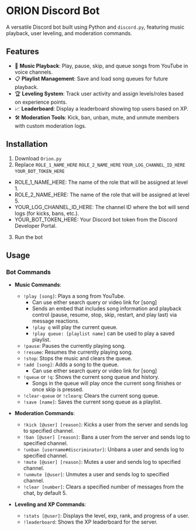 # ORION Discord Bot

A versatile Discord bot built using Python and `discord.py`, featuring music playback, user leveling, and moderation commands.

## Features

- 🎵 **Music Playback**: Play, pause, skip, and queue songs from YouTube in voice channels.
- 📋 **Playlist Management**: Save and load song queues for future playback.
- 🏆 **Leveling System**: Track user activity and assign levels/roles based on experience points.
- 📈 **Leaderboard**: Display a leaderboard showing top users based on XP.
- 🛠 **Moderation Tools**: Kick, ban, unban, mute, and unmute members with custom moderation logs.
  
## Installation

1. Download `Orion.py`
2. Replace `ROLE_1_NAME_HERE` `ROLE_2_NAME_HERE` `YOUR_LOG_CHANNEL_ID_HERE` `YOUR_BOT_TOKEN_HERE`
- ROLE_1_NAME_HERE: The name of the role that will be assigned at level 1.
- ROLE_2_NAME_HERE: The name of the role that will be assigned at level 5.
- YOUR_LOG_CHANNEL_ID_HERE: The channel ID where the bot will send logs (for kicks, bans, etc.).
- YOUR_BOT_TOKEN_HERE: Your Discord bot token from the Discord Developer Portal.
3. Run the bot

## Usage

### Bot Commands
- **Music Commands**:
  - `!play [song]`: Plays a song from YouTube.
    -  Can use either search query or video link for [song]
    -  Sends an embed that includes song information and playback control (pause, resume, stop, skip, restart, and play last) via message reactions.
    -  `!play q` will play the current queue.
    -  `!play queue: [playlist name]` can be used to play a saved playlist.
  - `!pause`: Pauses the currently playing song.
  - `!resume`: Resumes the currently playing song.
  - `!stop`: Stops the music and clears the queue.
  - `!add [song]`: Adds a song to the queue.
    -  Can use either search query or video link for [song]
  - `!queue` or `!q`: Shows the current song queue and history.
    -  Songs in the queue will play once the current song finishes or once skip is pressed.
  - `!clear-queue` or `!clearq`: Clears the current song queue.
  - `!save [name]`: Saves the current song queue as a playlist.
- **Moderation Commands**:
  - `!kick [@user] [reason]`: Kicks a user from the server and sends log to specified channel.
  - `!ban [@user] [reason]`: Bans a user from the server and sends log to specified channel.
  - `!unban [username#discriminator]`: Unbans a user and sends log to specified channel.
  - `!mute [@user] [reason]`: Mutes a user and sends log to specified channel.
  - `!unmute [@user]`: Unmutes a user and sends log to specified channel.
  - `!clear [number]`: Clears a specified number of messages from the chat, by default 5.

- **Leveling and XP Commands**:
  - `!stats [@user]`: Displays the level, exp, rank, and progress of a user.
  - `!leaderboard`: Shows the XP leaderboard for the server.
